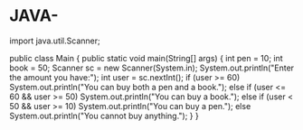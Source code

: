 # JAVA-
import java.util.Scanner;

public class Main {
    public static void main(String[] args) {
        int pen = 10;
        int book = 50;
        Scanner sc = new Scanner(System.in);
        System.out.println("Enter the amount you have:");
        int user = sc.nextInt();
        if (user >= 60)
            System.out.println("You can buy both a pen and a book.");
        else if (user <= 60 && user >= 50)
            System.out.println("You can buy a book.");
        else if (user < 50 && user >= 10)
            System.out.println("You can buy a pen.");
        else
            System.out.println("You cannot buy anything.");
    }
}
